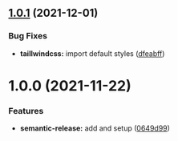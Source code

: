## [1.0.1](https://github.com/ferlopezm94/nextjs-starter-2021/compare/v1.0.0...v1.0.1) (2021-12-01)


### Bug Fixes

* **taillwindcss:** import default styles ([dfeabff](https://github.com/ferlopezm94/nextjs-starter-2021/commit/dfeabff23f7a5a181c29f6702fbfdf364c8fcdb4))

# 1.0.0 (2021-11-22)


### Features

* **semantic-release:** add and setup ([0649d99](https://github.com/ferlopezm94/nextjs-starter-2021/commit/0649d99be0993fae7239d9c108ddda6b8d69caeb))
